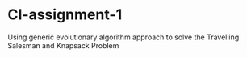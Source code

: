 # CI-assignment-1
Using generic evolutionary algorithm approach to solve the Travelling Salesman and Knapsack Problem